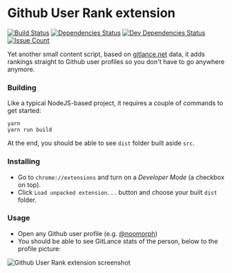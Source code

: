 # Github User Rank extension

[![Build Status](https://travis-ci.org/noomorph/github-user-rank-extension.svg?branch=master)](https://travis-ci.org/noomorph/github-user-rank-extension)
[![Dependencies Status](https://david-dm.org/noomorph/github-user-rank-extension/status.svg)](https://david-dm.org/noomorph/github-user-rank-extension)
[![Dev Dependencies Status](https://david-dm.org/noomorph/github-user-rank-extension/dev-status.svg)](https://david-dm.org/noomorph/github-user-rank-extension?type=dev)
[![Issue Count](https://codeclimate.com/github/noomorph/github-user-rank-extension/badges/issue_count.svg)](https://codeclimate.com/github/noomorph/github-user-rank-extension)

Yet another small content script, based on [gitlance.net](http://beta.gitlance.net) data,
it adds rankings straight to Github user profiles so you don't have to go anywhere anymore.

### Building

Like a typical NodeJS-based project, it requires a couple of commands to get started:

```
yarn
yarn run build
```

At the end, you should be able to see `dist` folder built aside `src`.

### Installing

* Go to `chrome://extensions` and turn on a *Developer Mode* (a checkbox on top).
* Click `Load unpacked extension...` button and choose your built `dist` folder.

### Usage

* Open any Github user profile (e.g. [@noomorph](https://github.com/noomorph))
* You should be able to see GitLance stats of the person, below to the profile picture:

![Github User Rank extension screenshot](https://github.com/noomorph/github-user-rank-extension/raw/master/docs/images/profile-screenshot.png "Github User Rank extension screenshot")
